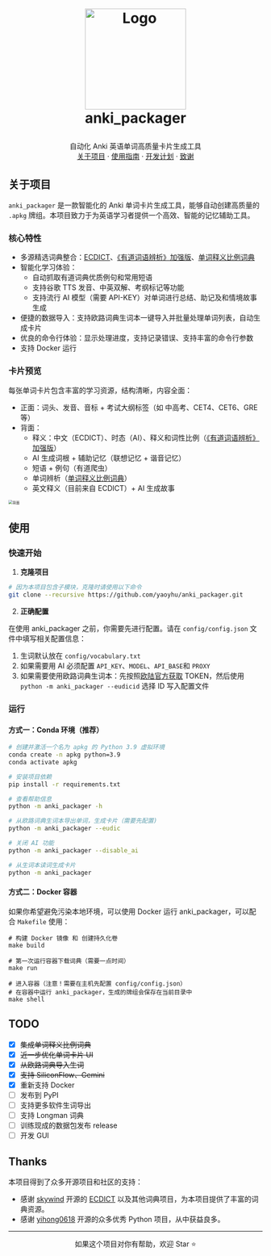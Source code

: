 <!-- LOGO -->
<h1>
<p align="center">
  <img src="./images/apkg.png" alt="Logo" width="200">
  <br>anki_packager
</h1>
  <p align="center">
    自动化 Anki 英语单词高质量卡片生成工具
    <br />
    <a href="#关于项目">关于项目</a>
    ·
    <a href="#使用">使用指南</a>
    ·
    <a href="#todo">开发计划</a>
    ·
    <a href="#thanks">致谢</a>
  </p>
</p>

## 关于项目

`anki_packager` 是一款智能化的 Anki 单词卡片生成工具，能够自动创建高质量的 `.apkg` 牌组。本项目致力于为英语学习者提供一个高效、智能的记忆辅助工具。

### 核心特性

- 多源精选词典整合：[ECDICT](https://github.com/skywind3000/ECDICT)、[《有道词语辨析》加强版](https://skywind.me/blog/archives/2941)、[单词释义比例词典](https://skywind.me/blog/archives/2938)
- 智能化学习体验：
  - 自动抓取有道词典优质例句和常用短语
  - 支持谷歌 TTS 发音、中英双解、考纲标记等功能
  - 支持流行 AI 模型（需要 API-KEY）对单词进行总结、助记及和情境故事生成
- 便捷的数据导入：支持欧路词典生词本一键导入并批量处理单词列表，自动生成卡片
- 优良的命令行体验：显示处理进度，支持记录错误、支持丰富的命令行参数
- 支持 Docker 运行

### 卡片预览

每张单词卡片包含丰富的学习资源，结构清晰，内容全面：

- 正面：词头、发音、音标 + 考试大纲标签（如 中高考、CET4、CET6、GRE 等）
- 背面：
  - 释义：中文（ECDICT）、时态（AI）、释义和词性比例（[《有道词语辨析》加强版](https://skywind.me/blog/archives/2941)）
  - AI 生成词根 + 辅助记忆（联想记忆 + 谐音记忆）
  - 短语 + 例句（有道爬虫）
  - 单词辨析（[单词释义比例词典](https://skywind.me/blog/archives/2938)）
  - 英文释义（目前来自 ECDICT）+ AI 生成故事

<img src="./images/卡片预览.png" alt="背面 " style="zoom:50%;" />

## 使用

### 快速开始

1. **克隆项目**

```bash
# 因为本项目包含子模块，克隆时请使用以下命令
git clone --recursive https://github.com/yaoyhu/anki_packager.git
```

2. **正确配置**

在使用 anki_packager 之前，你需要先进行配置。请在 `config/config.json` 文件中填写相关配置信息：

1. 生词默认放在 `config/vocabulary.txt`
2. 如果需要用 AI 必须配置 `API_KEY`、`MODEL`、`API_BASE`和 `PROXY`
3. 如果需要使用欧路词典生词本：先按照[欧陆官方获取](https://my.eudic.net/OpenAPI/Authorization) TOKEN，然后使用`python -m anki_packager --eudicid` 选择 ID 写入配置文件

### 运行

#### 方式一：Conda 环境（推荐）

```bash
# 创建并激活一个名为 apkg 的 Python 3.9 虚拟环境
conda create -n apkg python=3.9
conda activate apkg

# 安装项目依赖
pip install -r requirements.txt

# 查看帮助信息
python -m anki_packager -h

# 从欧路词典生词本导出单词，生成卡片（需要先配置)
python -m anki_packager --eudic

# 关闭 AI 功能
python -m anki_packager --disable_ai

# 从生词本读词生成卡片
python -m anki_packager
```

#### 方式二：Docker 容器

如果你希望避免污染本地环境，可以使用 Docker 运行 anki_packager，可以配合 `Makefile` 使用：

```shell
# 构建 Docker 镜像 和 创建持久化卷
make build

# 第一次运行容器下载词典（需要一点时间）
make run

# 进入容器（注意！需要在主机先配置 config/config.json）
# 在容器中运行 anki_packager，生成的牌组会保存在当前目录中
make shell
```

## TODO

- [x] ~~集成单词释义比例词典~~
- [x] ~~近一步优化单词卡片 UI~~
- [x] ~~从欧路词典导入生词~~
- [x] ~~支持 SiliconFlow、Gemini~~
- [x] 重新支持 Docker
- [ ] 发布到 PyPI
- [ ] 支持更多软件生词导出
- [ ] 支持 Longman 词典
- [ ] 训练现成的数据包发布 release
- [ ] 开发 GUI

## Thanks

本项目得到了众多开源项目和社区的支持：

- 感谢 [skywind](https://github.com/skywind3000) 开源的 [ECDICT](https://github.com/skywind3000/ECDICT) 以及其他词典项目，为本项目提供了丰富的词典资源。
- 感谢 [yihong0618](https://github.com/yihong0618) 开源的众多优秀 Python 项目，从中获益良多。

---

<p align="center">如果这个项目对你有帮助，欢迎 Star ⭐️</p>
